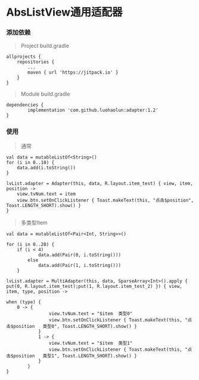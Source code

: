 # AbsListView通用适配器


### 添加依赖

> Project build.gradle

	allprojects {
		repositories {
			...
			maven { url 'https://jitpack.io' }
		}
	}
	
> Module build.gradle

	dependencies {
	        implementation 'com.github.luohaolun:adapter:1.2'
	}


### 使用

> 通常

	val data = mutableListOf<String>()
	for (i in 0..10) {
		data.add(i.toString())
	}
	
	lvList.adapter = Adapter(this, data, R.layout.item_test) { view, item, position ->
		view.tvNum.text = item
		view.btn.setOnClickListener { Toast.makeText(this, "点击$position", Toast.LENGTH_SHORT).show() }
	}



> 多类型Item


	val data = mutableListOf<Pair<Int, String>>()
	
	for (i in 0..20) {
		if (i < 4)
                data.add(Pair(0, i.toString()))
            else
                data.add(Pair(1, i.toString()))
        }
	
	lvList.adapter = MultiAdapter(this, data, SparseArray<Int>().apply { put(0, R.layout.item_test);put(1, R.layout.item_test_2) }) { view, item, type, position ->
	
	when (type) {
		0 -> {
                    view.tvNum.text = "$item  类型0"
                    view.btn.setOnClickListener { Toast.makeText(this, "点击$position   类型0", Toast.LENGTH_SHORT).show() }
                }
                1 -> {
                    view.tvNum.text = "$item  类型1"
                    view.btn.setOnClickListener { Toast.makeText(this, "点击$position   类型1", Toast.LENGTH_SHORT).show() }
                }
            }
	}
